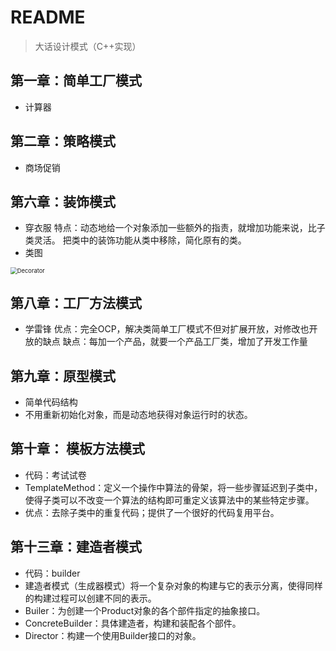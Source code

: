 # README
> 大话设计模式（C++实现）

## 第一章：简单工厂模式
* 计算器

## 第二章：策略模式
* 商场促销

## 第六章：装饰模式
* 穿衣服
特点：动态地给一个对象添加一些额外的指责，就增加功能来说，比子类灵活。
把类中的装饰功能从类中移除，简化原有的类。
* 类图

<img src="/Users/dllttx/Documents/learning/DesignMode/decorator/Decorator.svg" alt="Decorator" style="zoom:67%;" />

## 第八章：工厂方法模式
* 学雷锋
优点：完全OCP，解决类简单工厂模式不但对扩展开放，对修改也开放的缺点
缺点：每加一个产品，就要一个产品工厂类，增加了开发工作量

## 第九章：原型模式

* 简单代码结构
* 不用重新初始化对象，而是动态地获得对象运行时的状态。

## 第十章： 模板方法模式

* 代码：考试试卷
* TemplateMethod：定义一个操作中算法的骨架，将一些步骤延迟到子类中，使得子类可以不改变一个算法的结构即可重定义该算法中的某些特定步骤。
* 优点：去除子类中的重复代码；提供了一个很好的代码复用平台。

## 第十三章：建造者模式

* 代码：builder
* 建造者模式（生成器模式）将一个复杂对象的构建与它的表示分离，使得同样的构建过程可以创建不同的表示。
* Builer：为创建一个Product对象的各个部件指定的抽象接口。
* ConcreteBuilder：具体建造者，构建和装配各个部件。
* Director：构建一个使用Builder接口的对象。